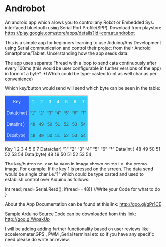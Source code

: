 # Androbot
An android app which allows you to control any Robot or Embedded Sys. interfaced bluetooth using Serial Port Profile(SPP).
Download from playstore https://play.google.com/store/apps/details?id=com.at.androbot

This is a simple app for beginners learning to use Arduino/Any Development using Serial communication and control their project from their Android Smartphone/Tablet.
Understanding how the app sends data:

The app uses separate Thread with a loop to send data continuously after every 100ms (this would be user configurable in further versions of the app) in form of a byte*.
*(Which could be type-casted to int as well char as per convenience)

Which key/button would send will send which byte can be seen in the table:

<style type="text/css">
.tg  {border-collapse:collapse;border-spacing:0;border-color:#999;border:none;}
.tg td{font-family:Arial, sans-serif;font-size:14px;padding:10px 5px;border-style:solid;border-width:0px;overflow:hidden;word-break:normal;border-color:#999;color:#444;background-color:#F7FDFA;}
.tg th{font-family:Arial, sans-serif;font-size:14px;font-weight:normal;padding:10px 5px;border-style:solid;border-width:0px;overflow:hidden;word-break:normal;border-color:#999;color:#fff;background-color:#26ADE4;}
.tg .tg-2dkq{background-color:#3166ff;color:#ffffff;vertical-align:top}
.tg .tg-ufe5{background-color:#34cdf9;vertical-align:top}
.tg .tg-to9j{font-family:Georgia, serif !important;;background-color:#3166ff;color:#ffffff;vertical-align:top}
</style>
<table class="tg">
  <tr>
    <th class="tg-2dkq">Key</th>
    <th class="tg-ufe5"> 1</th>
    <th class="tg-ufe5">2</th>
    <th class="tg-ufe5">3</th>
    <th class="tg-ufe5">4</th>
    <th class="tg-ufe5">5</th>
    <th class="tg-ufe5">6</th>
    <th class="tg-ufe5">7</th>
  </tr>
  <tr>
    <td class="tg-2dkq">Data(char)</td>
    <td class="tg-ufe5">“1”</td>
    <td class="tg-ufe5">“2”</td>
    <td class="tg-ufe5">“3”</td>
    <td class="tg-ufe5">“4”</td>
    <td class="tg-ufe5">“5”</td>
    <td class="tg-ufe5">“6”</td>
    <td class="tg-ufe5">“7”</td>
  </tr>
  <tr>
    <td class="tg-2dkq">Data(int )</td>
    <td class="tg-ufe5">48</td>
    <td class="tg-ufe5">49</td>
    <td class="tg-ufe5">50</td>
    <td class="tg-ufe5">51</td>
    <td class="tg-ufe5">52</td>
    <td class="tg-ufe5">53</td>
    <td class="tg-ufe5">54</td>
  </tr>
  <tr>
    <td class="tg-to9j">Data(byte)</td>
    <td class="tg-ufe5">48</td>
    <td class="tg-ufe5">49</td>
    <td class="tg-ufe5">50</td>
    <td class="tg-ufe5">51</td>
    <td class="tg-ufe5">52</td>
    <td class="tg-ufe5">53</td>
    <td class="tg-ufe5">54</td>
  </tr>
</table>

Key         1  	2	  3  	4  	5 	6  	7
Data(char)	“1”	“2”	“3”	“4”	“5”	“6”	“7”
Data(int )	48	49	50	51	52	53	54
Data(byte)	48	49	50	51	52	53	54

The key/button no. can be seen in image shown on top i.e. the promo image.
For example:
If the key 1 is pressed on the screen. The data send would be single char i.e.“1” which could be type casted and used to establish control over Arduino as follows:

Int read;
read=Serial.Read();
if(read==48){
//Write your Code for what to do
}

About the App Documentation can be found at this link:
http://goo.gl/gPr1CE

Sample Arduino Source Code can be downloaded from this link:
http://goo.gl/WpakUp

I will be adding adding further functionality based on user reviews like accelerometer,GPS , PWM ,Serial terminal etc so if you have any specific need please do write an review.

